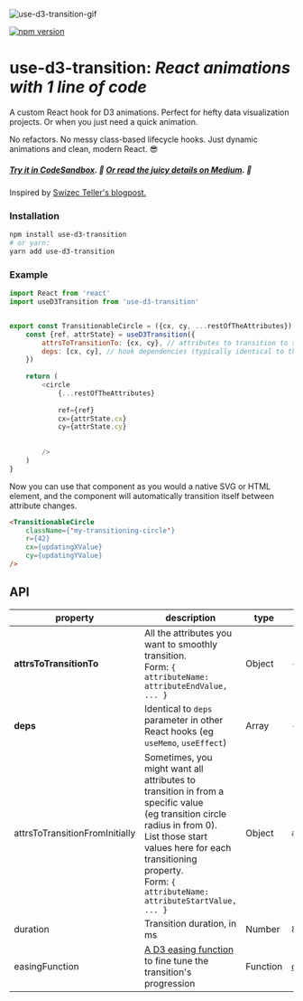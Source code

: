 ![use-d3-transition-gif](https://user-images.githubusercontent.com/6570507/77262989-17c41300-6c54-11ea-98f0-4d26ba500bdf.gif)

[![npm version](http://img.shields.io/npm/v/use-d3-transition.svg?style=flat)](https://npmjs.org/package/use-d3-transition "View this project on npm")

# use-d3-transition: _React animations with 1 line of code_ 
A custom React hook for D3 animations. Perfect for hefty data visualization projects. Or when you just need a quick animation.

No refactors. No messy class-based lifecycle hooks. Just dynamic animations and clean, modern React. :sunglasses: 

##### [Try it in CodeSandbox](https://codesandbox.io/s/use-d3-transitions-circle-demo-1jhk1). :pencil: [Or read the juicy details on Medium](https://medium.com/@davidnmora/d3-animations-in-react-with-1-line-of-code-976396a45ede). :open_book: 

Inspired by [Swizec Teller's blogpost.](https://swizec.com/blog/declarative-d3-transitions-react/swizec/8323)

### Installation

```sh
npm install use-d3-transition
# or yarn:
yarn add use-d3-transition
```

### Example

```js
import React from 'react'
import useD3Transition from 'use-d3-transition'


export const TransitionableCircle = ({cx, cy, ...restOfTheAttributes}) => {
	const {ref, attrState} = useD3Transition({
		attrsToTransitionTo: {cx, cy}, // attributes to transition to smoothly
		deps: [cx, cy], // hook dependencies (typically identical to the attributes to transition to)
	})
	
	return (
		<circle
			{...restOfTheAttributes}
			
			ref={ref}
			cx={attrState.cx}
			cy={attrState.cy}
			
			
		/>
	)
}

```

Now you can use that component as you would a native SVG or HTML element, and the component will automatically transition itself between attribute changes.

```html
<TransitionableCircle
	className={'my-transitioning-circle'}
	r={42}
	cx={updatingXValue}
	cy={updatingYValue}
/>
```

## API

| property | description | type | default | required?  |
|-|-|-|-|-|
| **attrsToTransitionTo** | All the attributes you want to smoothly transition. <br> Form: `{ attributeName: attributeEndValue, ... }`| Object | - | required |
| **deps** | Identical to `deps` parameter in other React hooks (eg `useMemo`, `useEffect`)| Array | - | optional (technically) |
| attrsToTransitionFromInitially | Sometimes, you might want all attributes to transition in from a specific value <br>(eg transition circle radius in from 0).<br> List those start values here for each transitioning property. <br> Form: `{ attributeName: attributeStartValue, ... }`  | Object | `attrsToTransitionTo` | optional |
| duration | Transition duration, in ms | Number | 800 | optional |
| easingFunction | [A D3 easing function](https://github.com/d3/d3-ease) to fine tune the transition's progression | Function | [d3.easeCubic](https://github.com/d3/d3-ease#easeCubic) | optional |
